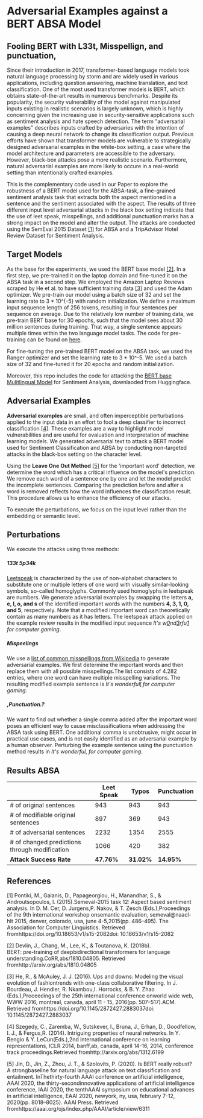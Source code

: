 # Adversarial Examples against a BERT ABSA Model 
## Fooling BERT with L33t, Misspellign, and punctuation,

Since their introduction in 2017, transformer-based language models took natural language processing by storm and are widely used in various applications, including question answering, machine translation, and text classification. One of the most used transformer models is BERT, which obtains state-of-the-art results in numerous benchmarks. Despite its popularity, the security vulnerability of the model against manipulated inputs existing in realistic scenarios is largely unknown, which is highly concerning given the increasing use in security-sensitive applications such as sentiment analysis and hate speech detection.
The term "adversarial examples" describes inputs crafted by adversaries with the intention of causing a deep neural network to change its classification output. Previous efforts have shown that transformer models are vulnerable to strategically designed adversarial examples in the white-box setting, a case where the model architecture and parameters are accessible to the adversary. However, black-box attacks pose a more realistic scenario. Furthermore, natural adversarial examples are more likely to occure in a real-world setting than intentionally crafted examples. 

This is the complementary code used in our Paper to explore the robustness of a BERT model used for the ABSA-task, a fine-grained sentiment analysis task that extracts both the aspect mentioned in a sentence and the sentiment associated with the aspect. The results of three different input level adversarial attacks in the black box setting indicate that the use of leet speak, misspellings, and additional punctuation marks has a strong impact on the model and alter the output. The attacks are conducted using the SemEval 2015 Dataset [[1]](#1) for ABSA and a TripAdvisor Hotel Review Dataset for Sentiment Analysis.

## Target Models

As the base for the experiments, we used the BERT base model [[2]](#2). In a first step, we pre-trained it on the laptop domain and fine-tuned it on the ABSA task in a second step. We employed the Amazon Laptop Reviews scraped by He et al. to have sufficient training data [[3]](#3) and used the Adam optimizer. We pre-train our model using a batch size of 32 and set the learning rate to 3 * 10^{-5} with random initialization.
We define a maximum input sequence length of 256 tokens, resulting in four sentences per sequence on average.  Due to the relatively low number of training data, we pre-train BERT base for 30 epochs, such that the model sees about 30 million sentences during training. That way, a single sentence appears multiple times within the two language model tasks. The code for pre-training can be found on [here](https://github.com/deepopinion/domain-adapted-atsc "Pre-Training on Laptop Domain").

For fine-tuning the pre-trained BERT model on the ABSA task, we used the Ranger optimizer and set the learning rate to 3 * 10^-5. We used a batch size of 32 and fine-tuned it for 20 epochs and random initialization. 

Moreover, this repo includes the code for attacking the [BERT base Mulitlingual Model](https://huggingface.co/bert-base-multilingual-uncased "BERT base Multilingual Uncased") for Sentiment Analysis, downlaoded from Huggingface.

## Adversarial Examples 

**Adversarial examples** are small, and often imperceptible perturbations applied to the input data in an effort to fool a deep classifier to incorrect classification [[4]](#4). These examples are a way to highlight model vulnerabilities and are useful for evaluation and interpretation of machine learning models. 
We generated adversarial text to attack a BERT model used for Sentiment Classification and ABSA by conducting non-targeted attacks in the black-box setting on the character level.

Using the **Leave One Out Method** [[5]](#5) for the 'important word' detection, we determine the word which has a critical influence on the model's prediction. We remove each word of a sentence one by one and let the model predict the incomplete sentences. 
Comparing the prediction before and after a word is removed reflects how the word influences the classification result. This procedure allows us to enhance the efficiency of our attacks.

To execute the perturbations, we focus on the input level rather than the embedding or semantic level. 

## Perturbations

We execute the attacks using three methods:
##### **133t 5p34k**
[Leetspeak](https://en.wikipedia.org/wiki/Leet) is characterized by the use of non-alphabet characters to substitute one or multiple letters of one word with visually similar-looking symbols, so-called homoglyphs. Commonly used homoglyphs in leetspeak are numbers.
 We generate adversarial examples by swapping the letters **a, e, l, o, and s** of the identified important words with the numbers **4, 3, 1, 0, and 5**, respectively. Note that a modified important word can theoretically contain as many numbers as it has letters. The leetspeak attack applied on the example review results in the modified input sequence *It's w<ins>0</ins>nd<ins>3</ins>rfu<ins>1</ins> for computer gaming*.
 
##### **Mispeelings**
We use a [list of common misspellings from Wikipedia](https://en.wikipedia.org/wiki/Wikipedia:Lists_of_common_misspellings "Wikipedia List of common misspellings") to generate adversarial examples. We first determine the important words and then replace them with all possible misspellings.The list consists of 4.282 entries, where one word can have multiple misspelling variations. The resulting modified example sentence is *It's wonderful<ins>l</ins> for computer gaming*. 

##### **,Punctuation.?**
We want to find out whether a single comma added after the important word poses an efficient way to cause misclassifications when addressing the ABSA task using BERT. One additional comma is unobtrusive, might occur in practical use cases, and is not easily identified as an adversarial example by a human observer. Perturbing the example sentence using the punctuation method results in *It's wonderful<ins>,</ins> for computer gaming*. 



## Results ABSA
|  | Leet Speak | Typos | Punctuation |
| -------- | ---------------------- | ------------------- | ------------------- |
|# of original sentences| 943 | 943 | 943
|# of modifiable original sentences | 897 | 369 | 943
|# of adversarial sentences | 2232 | 1354 | 2555
|# of changed predictions through modification | 1066 | 420 | 382
|**Attack Success Rate** | **47.76%** | **31.02%** | **14.95%**


## References
<a id="1">[1]</a>
Pontiki, M., Galanis, D., Papageorgiou, H., Manandhar, S., & Androutsopoulos, I. (2015).Semeval-2015 task 12: Aspect based sentiment analysis. In D. M. Cer, D. Jurgens,P. Nakov, & T. Zesch (Eds.),Proceedings of the 9th international workshop onsemantic evaluation,  semeval@naacl-hlt 2015,  denver,  colorado,  usa,  june 4-5,2015(pp. 486–495).  The Association for Computer Linguistics.  Retrieved fromhttps://doi.org/10.18653/v1/s15-2082doi: 10.18653/v1/s15-2082

<a id="2">[2]</a> 
Devlin, J., Chang, M., Lee, K., & Toutanova, K. (2018b).  
    BERT: pre-training of deepbidirectional transformers for language understanding.CoRR,abs/1810.04805.
    Retrieved fromhttp://arxiv.org/abs/1810.04805

<a id="3">[3]</a> 
He, R., & McAuley, J. J. (2016). Ups and downs: Modeling the visual evolution of fashiontrends with one-class collaborative filtering. In J. Bourdeau, J. Hendler, R. Nkambou,I. Horrocks, & B. Y. Zhao (Eds.),Proceedings of the 25th international conference onworld wide web, WWW 2016, montreal, canada, april 11 - 15, 2016(pp. 507–517).ACM.   Retrieved fromhttps://doi.org/10.1145/2872427.2883037doi: 10.1145/2872427.2883037

<a id="4">[4]</a> 
Szegedy, C., Zaremba, W., Sutskever, I., Bruna, J., Erhan, D., Goodfellow, I. J., & Fergus,R.  (2014).  Intriguing properties of neural networks.  In Y. Bengio & Y. LeCun(Eds.),2nd international conference on learning representations, ICLR 2014, banff,ab,  canada,  april  14-16,  2014,  conference  track  proceedings.Retrieved  fromhttp://arxiv.org/abs/1312.6199

<a id="5">[5]</a>
Jin, D., Jin, Z., Zhou, J. T., & Szolovits, P.  (2020).  Is BERT really robust?  A strongbaseline for natural language attack on text classification and entailment.  InThethirty-fourth AAAI conference on artificial intelligence, AAAI 2020, the thirty-secondinnovative applications of artificial intelligence conference, IAAI 2020, the tenthAAAI symposium on educational advances in artificial intelligence, EAAI 2020, newyork, ny, usa, february 7-12, 2020(pp. 8018–8025). AAAI Press. Retrieved fromhttps://aaai.org/ojs/index.php/AAAI/article/view/6311

